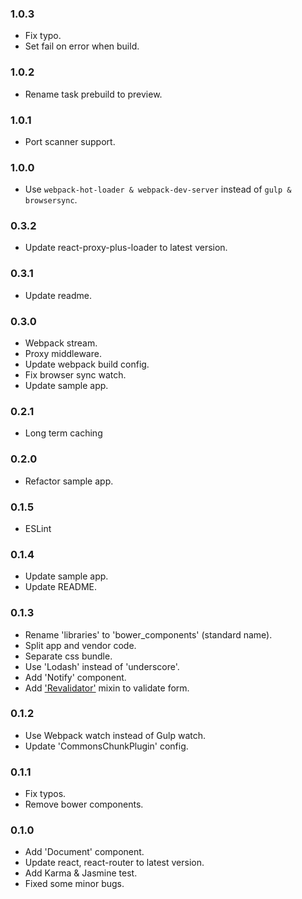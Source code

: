 ### 1.0.3
- Fix typo.
- Set fail on error when build.

### 1.0.2
- Rename task prebuild to preview.

### 1.0.1
- Port scanner support.

### 1.0.0
- Use `webpack-hot-loader & webpack-dev-server` instead of `gulp & browsersync`.

### 0.3.2
- Update react-proxy-plus-loader to latest version.

### 0.3.1
- Update readme.

### 0.3.0
- Webpack stream.
- Proxy middleware.
- Update webpack build config.
- Fix browser sync watch.
- Update sample app.

### 0.2.1
- Long term caching

### 0.2.0
- Refactor sample app.

### 0.1.5
- ESLint

### 0.1.4
- Update sample app.
- Update README.

### 0.1.3
- Rename 'libraries' to 'bower_components' (standard name).
- Split app and vendor code.
- Separate css bundle.
- Use 'Lodash' instead of 'underscore'.
- Add 'Notify' component.
- Add ['Revalidator'](https://github.com/flatiron/revalidator) mixin to validate form.

### 0.1.2
- Use Webpack watch instead of Gulp watch.
- Update 'CommonsChunkPlugin' config.

### 0.1.1
- Fix typos.
- Remove bower components.

### 0.1.0
- Add 'Document' component.
- Update react, react-router to latest version.
- Add Karma & Jasmine test.
- Fixed some minor bugs.
